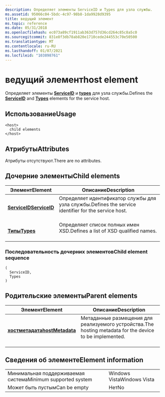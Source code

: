 ```yaml
---
description: Определяет элементы ServiceID и Types для узла службы.
ms.assetid: 95066c04-5bdc-4c97-98b8-1da9928d9395
title: ведущий элемент
ms.topic: reference
ms.date: 05/31/2018
ms.openlocfilehash: ec073a89cf1911ab363d757d36cd264c85c8a5c0
ms.sourcegitcommit: 831e8f3db78ab820e1710cede244553c70e50500
ms.translationtype: MT
ms.contentlocale: ru-RU
ms.lasthandoff: 01/07/2021
ms.locfileid: "103898761"
---
```

# <a name="host-element"></a><span data-ttu-id="65563-103">ведущий элемент</span><span class="sxs-lookup"><span data-stu-id="65563-103">host element</span></span>

<span data-ttu-id="65563-104">Определяет элементы [**ServiceID**](serviceid.md) и [**types**](types.md) для узла службы.</span><span class="sxs-lookup"><span data-stu-id="65563-104">Defines the [**ServiceID**](serviceid.md) and [**Types**](types.md) elements for the service host.</span></span>

## <a name="usage"></a><span data-ttu-id="65563-105">Использование</span><span class="sxs-lookup"><span data-stu-id="65563-105">Usage</span></span>

``` syntax
<host>
  child elements
</host>
```

## <a name="attributes"></a><span data-ttu-id="65563-106">Атрибуты</span><span class="sxs-lookup"><span data-stu-id="65563-106">Attributes</span></span>

<span data-ttu-id="65563-107">Атрибуты отсутствуют.</span><span class="sxs-lookup"><span data-stu-id="65563-107">There are no attributes.</span></span>

## <a name="child-elements"></a><span data-ttu-id="65563-108">Дочерние элементы</span><span class="sxs-lookup"><span data-stu-id="65563-108">Child elements</span></span>



| <span data-ttu-id="65563-109">Элемент</span><span class="sxs-lookup"><span data-stu-id="65563-109">Element</span></span>                                   | <span data-ttu-id="65563-110">Описание</span><span class="sxs-lookup"><span data-stu-id="65563-110">Description</span></span>                                                                 |
|-------------------------------------------|-----------------------------------------------------------------------------|
| [<span data-ttu-id="65563-111">**ServiceID**</span><span class="sxs-lookup"><span data-stu-id="65563-111">**ServiceID**</span></span>](serviceid.md)<br/> | <span data-ttu-id="65563-112">Определяет идентификатор службы для узла службы.</span><span class="sxs-lookup"><span data-stu-id="65563-112">Defines the service identifier for the service host.</span></span><br/> <br/> |
| [<span data-ttu-id="65563-113">**Типы**</span><span class="sxs-lookup"><span data-stu-id="65563-113">**Types**</span></span>](types.md)<br/>         | <span data-ttu-id="65563-114">Определяет список полных имен XSD.</span><span class="sxs-lookup"><span data-stu-id="65563-114">Defines a list of XSD qualified names.</span></span><br/> <br/>               |



### <a name="child-element-sequence"></a><span data-ttu-id="65563-115">Последовательность дочерних элементов</span><span class="sxs-lookup"><span data-stu-id="65563-115">Child element sequence</span></span>

``` syntax
(
  ServiceID, 
  Types
)
```

## <a name="parent-elements"></a><span data-ttu-id="65563-116">Родительские элементы</span><span class="sxs-lookup"><span data-stu-id="65563-116">Parent elements</span></span>



| <span data-ttu-id="65563-117">Элемент</span><span class="sxs-lookup"><span data-stu-id="65563-117">Element</span></span>                                         | <span data-ttu-id="65563-118">Описание</span><span class="sxs-lookup"><span data-stu-id="65563-118">Description</span></span>                                                                   |
|-------------------------------------------------|-------------------------------------------------------------------------------|
| [<span data-ttu-id="65563-119">**хостметадата**</span><span class="sxs-lookup"><span data-stu-id="65563-119">**hostMetadata**</span></span>](hostmetadata.md)<br/> | <span data-ttu-id="65563-120">Метаданные размещения для реализуемого устройства.</span><span class="sxs-lookup"><span data-stu-id="65563-120">The hosting metadata for the device to be implemented.</span></span><br/> <br/> |



## <a name="element-information"></a><span data-ttu-id="65563-121">Сведения об элементе</span><span class="sxs-lookup"><span data-stu-id="65563-121">Element information</span></span>



|                                     |               |
|-------------------------------------|---------------|
| <span data-ttu-id="65563-122">Минимальная поддерживаемая система</span><span class="sxs-lookup"><span data-stu-id="65563-122">Minimum supported system</span></span><br/> | <span data-ttu-id="65563-123">Windows Vista</span><span class="sxs-lookup"><span data-stu-id="65563-123">Windows Vista</span></span> |
| <span data-ttu-id="65563-124">Может быть пустым</span><span class="sxs-lookup"><span data-stu-id="65563-124">Can be empty</span></span>                        | <span data-ttu-id="65563-125">Нет</span><span class="sxs-lookup"><span data-stu-id="65563-125">No</span></span>            |



 

 





